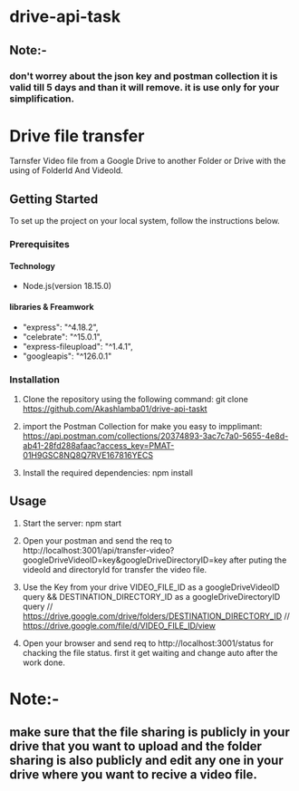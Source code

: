 # drive-api-task

## Note:-

### don't worrey about the json key and postman collection it is valid till 5 days and than it will remove. it is use only for your simplification.

# Drive file transfer

Tarnsfer Video file from a Google Drive to another Folder or Drive with the using of FolderId And VideoId.

## Getting Started

To set up the project on your local system, follow the instructions below.

### Prerequisites

#### Technology

- Node.js(version 18.15.0)

#### libraries & Freamwork

- "express": "^4.18.2",
- "celebrate": "^15.0.1",
- "express-fileupload": "^1.4.1",
- "googleapis": "^126.0.1"

### Installation

1. Clone the repository using the following command:
   git clone https://github.com/Akashlamba01/drive-api-taskt

2. import the Postman Collection for make you easy to impplimant: https://api.postman.com/collections/20374893-3ac7c7a0-5655-4e8d-ab41-28fd288afaac?access_key=PMAT-01H9GSC8NQ8Q7RVE167816YECS

3. Install the required dependencies:
   npm install

## Usage

1. Start the server:
   npm start

2. Open your postman and send the req to http://localhost:3001/api/transfer-video?googleDriveVideoID=key&googleDriveDirectoryID=key after puting the videoId and directoryId for transfer the video file.

3. Use the Key from your drive VIDEO_FILE_ID as a googleDriveVideoID query && DESTINATION_DIRECTORY_ID as a googleDriveDirectoryID query
   // https://drive.google.com/drive/folders/DESTINATION_DIRECTORY_ID
   // https://drive.google.com/file/d/VIDEO_FILE_ID/view

4. Open your browser and send req to http://localhost:3001/status for chacking the file status. first it get waiting and change auto after the work done.

# Note:-

## make sure that the file sharing is publicly in your drive that you want to upload and the folder sharing is also publicly and edit any one in your drive where you want to recive a video file.
